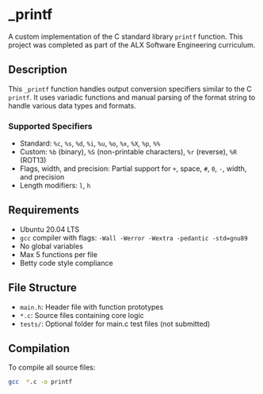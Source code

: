 # _printf

A custom implementation of the C standard library `printf` function. This project was completed as part of the ALX Software Engineering curriculum.

## Description

This `_printf` function handles output conversion specifiers similar to the C `printf`. It uses variadic functions and manual parsing of the format string to handle various data types and formats.

### Supported Specifiers

- Standard: `%c`, `%s`, `%d`, `%i`, `%u`, `%o`, `%x`, `%X`, `%p`, `%%`
- Custom: `%b` (binary), `%S` (non-printable characters), `%r` (reverse), `%R` (ROT13)
- Flags, width, and precision: Partial support for `+`, space, `#`, `0`, `-`, width, and precision
- Length modifiers: `l`, `h`

## Requirements

- Ubuntu 20.04 LTS
- `gcc` compiler with flags: `-Wall -Werror -Wextra -pedantic -std=gnu89`
- No global variables
- Max 5 functions per file
- Betty code style compliance

## File Structure

- `main.h`: Header file with function prototypes
- `*.c`: Source files containing core logic
- `tests/`: Optional folder for main.c test files (not submitted)

## Compilation

To compile all source files:

```bash
gcc  *.c -o printf
